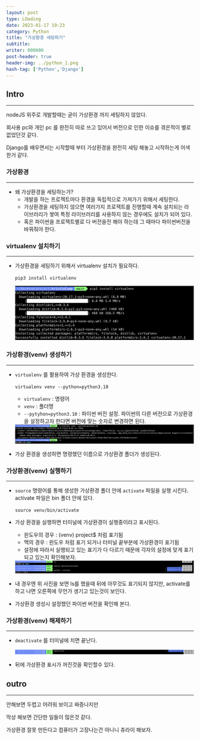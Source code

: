 ```yaml
---
layout: post
type: LOading
date: 2023-01-17 19:23
category: Python
title: "가상환경 세팅하기"
subtitle: 
writer: 000000
post-header: true
header-img: ../python_1.png
hash-tag: ['Python','Django']
---
```


<!-- 양식

[사진 첨부]

<img src="img/1.png" alt="1" style="zoom:80%;" />

[참고 문헌]

[파이썬 딕셔너리 사용하기 dict](https://jvvp.tistory.com/998) 

-->

## Intro

---

nodeJS 위주로 개발할때는 굳이 가상환경 까지 세팅하지 않았다.

회사용 pc와 개인 pc 를 완전히 따로 쓰고 있어서 버전으로 인한 이슈를 겪은적이 별로 없었던것 같다.

Django를 배우면서는 시작할때 부터 가상환경을 완전히 세팅 해놓고 시작하는게 어색한거 같다.

### 가상환경

---

- 왜 가상환경을 세팅하는가?
    - 개발을 하는 프로젝트마다 환경을 독립적으로 가져가기 위해서 세팅한다.
    - 가상환경을 세팅하지 않으면 여러가지 프로젝트를 진행할때 계속 설치되는 라이브러리가 쌓여 특정 라이브러리를 사용하지 않는 경우에도 설치가 되어 있다.
    - 혹은 파이썬을 프로젝트별로 다  버전을전 해야 하는데 그 때마다 파이썬버전을바꿔줘야 한다.

### virtualenv 설치하기

---

- 가상환경을 세팅하기 위해서 virtualenv 설치가 필요하다.
    
    `pip3 install virtualenv`
    
    <img src="img/1.png" alt="1" style="zoom:80%;" />
    

### 가상환경(venv) 생성하기

---

- `virtualenv` 를 활용하여 가상 환경을 생성한다.
    
    `virtualenv venv --python=python3.10` 
    
    - `virtualenv` : 명령어
    - `venv` : 폴더명
    - `--pytyhon=python3.10` : 파이썬 버전 설정. 파이썬의 다른 버전으로 가상환경을 설정하고자 한다면 버전에 맞는 숫자로 변경하면 된다.

    <img src="img/2.png" alt="1" style="zoom:80%;" />

- 가상 환경을 생성하면 명령했던 이름으로 가상환경 폴더가 생성된다.

### 가상환경(venv) 실행하기

---

- `source` 명령어를 통해 생성한 가상환경 폴더 안에 `activate`  파일을 실행 시킨다. activate 파일은 bin 폴더 안에 있다.
    
    `source venv/bin/activate`
    
- 가상 환경을 실행하면 터미널에 가상환경이 실행중이라고 표시된다.
    - 윈도우의 경우 : (venv) project$ 처럼 표기됨
    - 맥의 경우 : 윈도우 처럼 표기 되거나 터미널 끝부분에 가상환경이 표기됨
    - 설정에 따라서 실행되고 있는 표기가 다 다르기 때문에 각자의 설정에 맞게 표기 되고 있는지 확인해보자.

    <img src="img/3.png" alt="1" style="zoom:80%;" />

- 내 경우엔 위 사진을 보면 ls를 했을때 뒤에 아무것도 표기되지 않지만, activate를 하고 나면 오른쪽에 무언가 생기고 있는것이 보인다.
- 가상환경 생성시 설정했던 파이썬 버전을 확인해 본다.

### 가상환경(venv) 해제하기

---

- `deactivate` 를 터미널에 치면 끝난다.

    <img src="img/4.png" alt="1" style="zoom:80%;" />

- 뒤에 가상환경 표시가 꺼진것을 확인할수 있다.

## outro

---

안해보면 두렵고 어려워 보이고 짜증나지만

막상 해보면 간단한 일들이 많은것 같다.

가상환경 잘못 만든다고 컴퓨터가 고장나는건 아니니 츄라이 해보자.